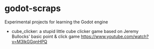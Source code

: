 # godot-scraps
Experimental projects for learning the Godot engine

* cube_clicker: a stupid little cube clicker game based on Jeremy Bullocks' basic point & click game https://www.youtube.com/watch?v=M3lkGGqnHPQ

